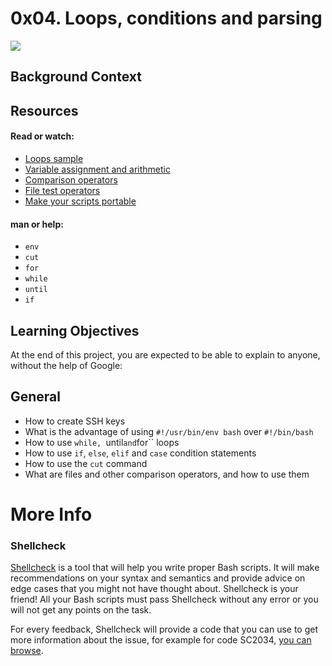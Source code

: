 # 0x04. Loops, conditions and parsing
![](https://www.youtube.com/watch?v=BC2neyc5GcI&feature=youtu.be)
## Background Context

## Resources
#### Read or watch:

* [Loops sample](http://tldp.org/LDP/Bash-Beginners-Guide/html/sect_09_01.html)
* [Variable assignment and arithmetic](http://tldp.org/LDP/abs/html/ops.html)
* [Comparison operators](http://tldp.org/LDP/abs/html/comparison-ops.html)
* [File test operators](http://tldp.org/LDP/abs/html/fto.html)
* [Make your scripts portable](https://www.cyberciti.biz/tips/finding-bash-perl-python-portably-using-env.html)

#### man or help:

* ``env``
* ``cut``
* ``for``
* ``while``
* ``until``
* ``if``

## Learning Objectives
At the end of this project, you are expected to be able to explain to anyone, without the help of Google:

## General

* How to create SSH keys
* What is the advantage of using ``#!/usr/bin/env bash`` over ``#!/bin/bash``
* How to use ``while, ``until`` and ``for`` loops
* How to use ``if``, ``else``, ``elif`` and ``case`` condition statements
* How to use the ``cut`` command
* What are files and other comparison operators, and how to use them

# More Info

### Shellcheck
[Shellcheck](https://github.com/koalaman/shellcheck) is a tool that will help you write proper Bash scripts. It will make recommendations on your syntax and semantics and provide advice on edge cases that you might not have thought about. Shellcheck is your friend! All your Bash scripts must pass Shellcheck without any error or you will not get any points on the task.

For every feedback, Shellcheck will provide a code that you can use to get more information about the issue, for example for code SC2034, [you can browse](https://github.com/koalaman/shellcheck/wiki/SC2034).